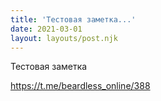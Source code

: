 ```yaml
---
title: 'Тестовая заметка...'
date: 2021-03-01
layout: layouts/post.njk
---
```

Тестовая заметка

https://t.me/beardless_online/388
